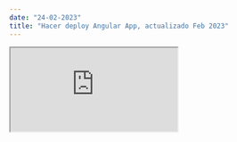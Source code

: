 ```yaml
---
date: "24-02-2023"
title: "Hacer deploy Angular App, actualizado Feb 2023"
---
```

<iframe src="https://www.youtube.com/embed/3piH5z3itig" allowfullscreen></iframe>
